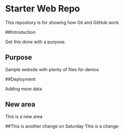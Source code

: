 # Starter Web Repo

This repository is for showing how Git and GitHub work

##Introduction

Get this done with a purpose.

## Purpose

Sample website with plenty of files for demos

##Deployment

Adding more data

## New area

This is a new area

##This is another change on Saturday
This is a change

